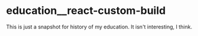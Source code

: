 # education__react-custom-build
This is just a snapshot for history of my education. It isn't interesting, I think.
